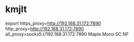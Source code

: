 # kmjIt
export https_proxy=http://192.168.31.172:7890 http_proxy=http://192.168.31.172:7890 all_proxy=socks5://192.168.31.172:7890
Maple Mono SC NF